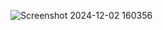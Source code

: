 ![Screenshot 2024-12-02 160356](https://github.com/user-attachments/assets/23cd6cfc-4ee7-42d1-9e2d-b324bd6a197c)
